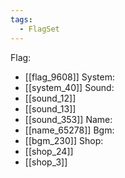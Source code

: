 ```yaml
---
tags:
  - FlagSet
---
```

Flag:
- [[flag_9608]]
System:
- [[system_40]]
Sound:
- [[sound_12]]
- [[sound_13]]
- [[sound_353]]
Name:
- [[name_65278]]
Bgm:
- [[bgm_230]]
Shop:
- [[shop_24]]
- [[shop_3]]
